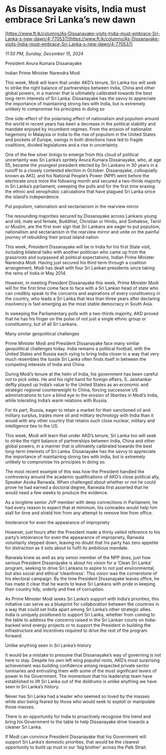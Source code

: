 # As Dissanayake visits, India must embrace Sri Lanka’s new dawn

[https://www.ft.lk/columns/As-Dissanayake-visits-India-must-embrace-Sri-Lanka-s-new-dawn/4-770537](https://www.ft.lk/columns/As-Dissanayake-visits-India-must-embrace-Sri-Lanka-s-new-dawn/4-770537)

*11:50 PM, Sunday, December 15, 2024*

President Anura Kumara Dissanayake

Indian Prime Minister Narendra Modi

This week, Modi will learn that under AKD’s tenure, Sri Lanka too will seek to strike the right balance of partnerships between India, China and other global powers, in a manner that is ultimately calibrated towards the best long-term interests of Sri Lanka. Dissanayake has the savvy to appreciate the importance of maintaining strong ties with India, but is extremely unlikely to compromise his principles in doing so

One side-effect of the polarising effect of nationalism and populism around the world in recent years has been a decrease in the political stability and mandate enjoyed by incumbent regimes. From the erosion of nationalist hegemony in Malaysia or India to the rise of populism in the United States and pockets of Europe, swings in both directions have led to fragile coalitions, divided legislatures and a rise in uncertainty.

One of the few silver linings to emerge from this cloud of political uncertainty was Sri Lanka’s spritely Anura Kumara Dissanayake, who, at age 55, became the youngest president elected by Sri Lankans in 30 years in a runoff to a closely contested election in October. Dissanayake, colloquially known as AKD, and his National People’s Power (NPP) went before the electorate once more the following month and secured a two-thirds majority in Sri Lanka’s parliament, sweeping the polls and for the first time erasing the ethnic and xenophobic calculations that have plagued Sri Lanka since the island’s independence.

Put populism, nationalism and sectarianism in the rearview mirror

The resounding majorities secured by Dissanayake across Lankans young and old, male and female, Buddhist, Christian or Hindu, and Sinhalese, Tamil or Muslim, are the first ever sign that Sri Lankans are eager to put populism, nationalism and sectarianism in the rearview mirror and unite on the painful journey of rebuilding their proud island nation.

This week, President Dissanayake will be in India for his first State visit, including bilateral talks with another politician who came up from the grassroots and surpassed all political expectations, Indian Prime Minister Narendra Modi. Having just secured his third term through a coalition arrangement, Modi has dealt with four Sri Lankan presidents since taking the reins of India in May 2014.

However, in meeting President Dissanayake this week, Prime Minister Modi will for the first time come face to face with a Sri Lankan head of state who can credibly speak to the concerns and aspirations of every constituency in the country, who leads a Sri Lanka that less than three years after declaring insolvency is fast emerging as the most stable democracy in South Asia.

In sweeping the Parliamentary polls with a two-thirds majority, AKD proved that he has his finger on the pulse of not just a single ethnic group or constituency, but of all Sri Lankans.

Many similar geopolitical challenges

Prime Minister Modi and President Dissanayake face many similar geopolitical challenges today. India remains a political football, with the United States and Russia each vying to bring India closer in a way that very much resembles the tussle Sri Lanka often finds itself in between the competing interests of India and China.

During Modi’s tenure at the helm of India, his government has been careful not to pick sides. He and his right hand for foreign affairs, S. Jaishankar deftly played up India’s value to the United States as an economic and strategic regional counterweight to China, forcing successive US administrations to turn a blind eye to the erosion of liberties in Modi’s India, while tolerating India’s warm relations with Russia.

For its part, Russia, eager to retain a market for their sanctioned oil and military surplus, trades more oil and military technology with India than it would with any other country that retains such close nuclear, military and intelligence ties to the US.

This week, Modi will learn that under AKD’s tenure, Sri Lanka too will seek to strike the right balance of partnerships between India, China and other global powers, in a manner that is ultimately calibrated towards the best long-term interests of Sri Lanka. Dissanayake has the savvy to appreciate the importance of maintaining strong ties with India, but is extremely unlikely to compromise his principles in doing so.

The most recent example of this was how the President handled the controversy around the academic qualifications of AKD’s close political ally, Speaker Asoka Ranwala. When challenged about whether or not he could prove he had earned a doctoral degree, Ranwala first asserted that he would need a few weeks to produce the evidence.

As a longtime senior JVP member with deep connections in Parliament, he had every reason to expect that at minimum, his comrades would help him stall for time and shield him from any attempt to remove him from office.

Intolerance for even the appearance of impropriety

However, just hours after the President made a thinly veiled reference to his party’s intolerance for even the appearance of impropriety, Ranwala voluntarily stepped down, leaving no doubt that his party has zero appetite for distraction as it sets about to fulfil its ambitious mandate.

Ranwala knew as well as any senior member of the NPP does, just how serious President Dissanayake is about his vision for a ‘Clean Sri Lanka’ program, seeking to drive Sri Lankans to aspire to not just environmental, but also social and ethical ‘cleanliness’. This vision was the cornerstone of his electoral campaign. By the time President Dissanayake leaves office, he has made it clear that he wants to leave Sri Lankans with pride in keeping their country tidy, orderly and free of corruption.

As Prime Minister Modi seeks Sri Lanka’s support with India’s priorities, this initiative can serve as a blueprint for collaboration between the countries in a way that could set India apart among Sri Lanka’s other strategic allies. India is uniquely positioned to support Sri Lanka, whether from coming to the table to address the concerns raised in the Sri Lankan courts on India-backed wind energy projects or to support the President in building the infrastructure and incentives required to drive the rest of the program forward.

Unlike anything seen in Sri Lanka’s history

It would be a mistake to presume that Dissanayake’s way of governing is not here to stay. Despite his own left wing populist roots, AKD’s most surprising achievement was building confidence among respected private sector luminaries and entrusting them with some of the most significant levers of power in his Government. The momentum that his leadership team have established to lift Sri Lanka out of the doldrums is unlike anything we have seen in Sri Lanka’s history.

Never has Sri Lanka had a leader who seemed so loved by the masses while also being feared by those who would seek to exploit or manipulate those masses.

There is an opportunity for India to proactively recognise this trend and bring his Government to the table to help Dissanayake drive towards a cleaner Sri Lanka.

If Modi can convince President Dissanayake that his Government will support Sri Lanka’s domestic priorities, that would be the clearest opportunity to build up trust in our ‘big brother’ across the Palk Strait.

